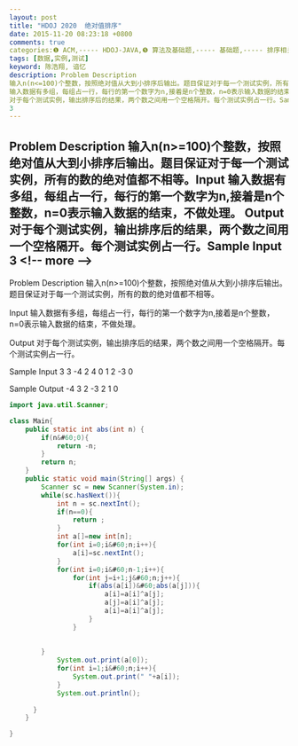 ```yaml
---
layout: post
title: "HDOJ 2020  绝对值排序"
date: 2015-11-20 08:23:18 +0800
comments: true
categories:❶ ACM,----- HDOJ-JAVA,❺ 算法及基础题,----- 基础题,----- 排序相关
tags: [数据,实例,测试]
keyword: 陈浩翔, 谙忆
description: Problem Description 
输入n(n<=100)个整数，按照绝对值从大到小排序后输出。题目保证对于每一个测试实例，所有的数的绝对值都不相等。Input 
输入数据有多组，每组占一行，每行的第一个数字为n,接着是n个整数，n=0表示输入数据的结束，不做处理。 Output 
对于每个测试实例，输出排序后的结果，两个数之间用一个空格隔开。每个测试实例占一行。Sample Input 
3 
---
```



Problem Description 
输入n(n>=100)个整数，按照绝对值从大到小排序后输出。题目保证对于每一个测试实例，所有的数的绝对值都不相等。Input 
输入数据有多组，每组占一行，每行的第一个数字为n,接着是n个整数，n=0表示输入数据的结束，不做处理。 Output 
对于每个测试实例，输出排序后的结果，两个数之间用一个空格隔开。每个测试实例占一行。Sample Input 
3
&#60;!-- more --&#62;
----------

Problem Description
输入n(n>=100)个整数，按照绝对值从大到小排序后输出。题目保证对于每一个测试实例，所有的数的绝对值都不相等。
 

Input
输入数据有多组，每组占一行，每行的第一个数字为n,接着是n个整数，n=0表示输入数据的结束，不做处理。 

 

Output
对于每个测试实例，输出排序后的结果，两个数之间用一个空格隔开。每个测试实例占一行。
 

Sample Input
3 3 -4 2
4 0 1 2 -3
0
 

Sample Output
-4 3 2
-3 2 1 0


```java
import java.util.Scanner;

class Main{
    public static int abs(int n) {
        if(n&#60;0){
            return -n;
        }
        return n;
    }
    public static void main(String[] args) {
        Scanner sc = new Scanner(System.in);
        while(sc.hasNext()){    
            int n = sc.nextInt();
            if(n==0){
                return ;     
            }
            int a[]=new int[n];
            for(int i=0;i&#60;n;i++){
                a[i]=sc.nextInt();
            }
            for(int i=0;i&#60;n-1;i++){
                for(int j=i+1;j&#60;n;j++){
                    if(abs(a[i])&#60;abs(a[j])){
                        a[i]=a[i]^a[j];
                        a[j]=a[i]^a[j];
                        a[i]=a[i]^a[j];
                    }
                }
                
            
        }
            System.out.print(a[0]);
            for(int i=1;i&#60;n;i++){
                System.out.print(" "+a[i]);
            }
            System.out.println();
            
      }
    }

}

```